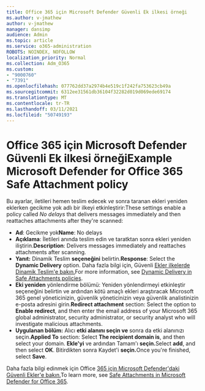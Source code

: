 ```yaml
---
title: Office 365 için Microsoft Defender Güvenli Ek ilkesi örneği
ms.author: v-jmathew
author: v-jmathew
manager: dansimp
audience: Admin
ms.topic: article
ms.service: o365-administration
ROBOTS: NOINDEX, NOFOLLOW
localization_priority: Normal
ms.collection: Adm_O365
ms.custom:
- "9000760"
- "7391"
ms.openlocfilehash: 077762dd37a2974b4e519c1f242fa753623cb49a
ms.sourcegitcommit: 6312ee31561db36104f32282d019d069ede69174
ms.translationtype: MT
ms.contentlocale: tr-TR
ms.lasthandoff: 03/11/2021
ms.locfileid: "50749193"
---
```

# <a name="example-microsoft-defender-for-office-365-safe-attachment-policy"></a><span data-ttu-id="aa01f-102">Office 365 için Microsoft Defender Güvenli Ek ilkesi örneği</span><span class="sxs-lookup"><span data-stu-id="aa01f-102">Example Microsoft Defender for Office 365 Safe Attachment policy</span></span>

<span data-ttu-id="aa01f-103">Bu ayarlar, iletileri hemen teslim edecek *ve* sonra taranan ekleri yeniden eklerken gecikme yok adlı bir ilkeyi etkinleştirir:</span><span class="sxs-lookup"><span data-stu-id="aa01f-103">These settings enable a policy called *No delays* that delivers messages immediately and then reattaches attachments after they're scanned:</span></span>

- <span data-ttu-id="aa01f-104">**Ad**: Gecikme yok</span><span class="sxs-lookup"><span data-stu-id="aa01f-104">**Name**: No delays</span></span>
- <span data-ttu-id="aa01f-105">**Açıklama**: İletileri anında teslim edin ve taratktan sonra ekleri yeniden iliştirin.</span><span class="sxs-lookup"><span data-stu-id="aa01f-105">**Description**: Delivers messages immediately and reattaches attachments after scanning.</span></span>
- <span data-ttu-id="aa01f-106">**Yanıt:** Dinamik Teslim **seçeneğini** belirtin.</span><span class="sxs-lookup"><span data-stu-id="aa01f-106">**Response**: Select the **Dynamic Delivery** option.</span></span> <span data-ttu-id="aa01f-107">Daha fazla bilgi için, Güvenli [Ekler ilkelerde Dinamik Teslim'e bakın.](https://go.microsoft.com/fwlink/?linkid=2092328)</span><span class="sxs-lookup"><span data-stu-id="aa01f-107">For more information, see [Dynamic Delivery in Safe Attachments policies](https://go.microsoft.com/fwlink/?linkid=2092328).</span></span>
- <span data-ttu-id="aa01f-108">**Eki yeniden** yönlendirme bölümü: Yeniden yönlendirmeyi etkinleştir seçeneğini belirtin ve ardından kötü amaçlı ekleri araştıracak Microsoft 365 genel yöneticinizin, güvenlik yöneticinizin veya güvenlik analistinizin e-posta adresini girin.</span><span class="sxs-lookup"><span data-stu-id="aa01f-108">**Redirect attachment** section: Select the option to **Enable redirect**, and then enter the email address of your Microsoft 365 global administrator, security administrator, or security analyst who will investigate malicious attachments.</span></span>
- <span data-ttu-id="aa01f-109">**Uygulanan bölüm:** Alıcı **etki alanını seçin ve** sonra da etki alanınızı seçin.</span><span class="sxs-lookup"><span data-stu-id="aa01f-109">**Applied To** section: Select **The recipient domain is**, and then select your domain.</span></span> <span data-ttu-id="aa01f-110">**Ekle'yi** ve ardından Tamam'ı **seçin.**</span><span class="sxs-lookup"><span data-stu-id="aa01f-110">Select **add**, and then select **OK**.</span></span> <span data-ttu-id="aa01f-111">Bitirdikten sonra Kaydet'i **seçin.**</span><span class="sxs-lookup"><span data-stu-id="aa01f-111">Once you're finished, select **Save**.</span></span>

<span data-ttu-id="aa01f-112">Daha fazla bilgi edinmek için Office [365 için Microsoft Defender'daki Güvenli Ekler'e bakın.](https://go.microsoft.com/fwlink/?linkid=2092213)</span><span class="sxs-lookup"><span data-stu-id="aa01f-112">To learn more, see [Safe Attachments in Microsoft Defender for Office 365](https://go.microsoft.com/fwlink/?linkid=2092213).</span></span>
